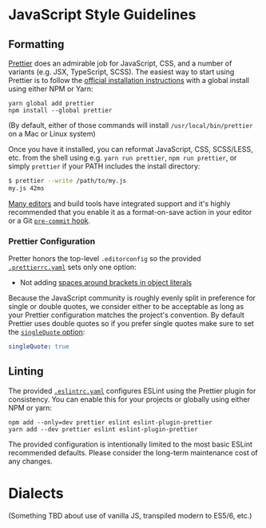 # JavaScript Style Guidelines

## Formatting

[Prettier](https://prettier.io) does an admirable job for JavaScript, CSS, and a
number of variants (e.g. JSX, TypeScript, SCSS). The easiest way to start using
Prettier is to follow the [official installation
instructions](https://prettier.io/docs/en/install.html) with a global install
using either NPM or Yarn:

    yarn global add prettier
    npm install --global prettier

(By default, either of those commands will install `/usr/local/bin/prettier` on
a Mac or Linux system)

Once you have it installed, you can reformat JavaScript, CSS, SCSS/LESS, etc.
from the shell using e.g. `yarn run prettier`, `npm run prettier`, or simply
`prettier` if your PATH includes the install directory:

```bash
$ prettier --write /path/to/my.js
my.js 42ms
```

[Many editors](https://prettier.io/docs/en/editors.html) and build tools have
integrated support and it's highly recommended that you enable it as a
format-on-save action in your editor or a Git [`pre-commit`
hook](https://prettier.io/docs/en/precommit.html).

### Prettier Configuration

Pretter honors the top-level `.editorconfig` so the provided
[`.prettierrc.yaml`](.prettierrc.yaml) sets only one option:

-   Not adding [spaces around brackets in object literals](https://prettier.io/docs/en/options.html#bracket-spacing)

Because the JavaScript community is roughly evenly split in preference for
single or double quotes, we consider either to be acceptable as long as your
Prettier configuration matches the project's convention. By default Prettier
uses double quotes so if you prefer single quotes make sure to set the
[`singleQuote` option](https://prettier.io/docs/en/options.html#quotes):

```yaml
singleQuote: true
```

## Linting

The provided [`.eslintrc.yaml`](.eslintrc.yaml) configures ESLint using the
Prettier plugin for consistency. You can enable this for your projects or
globally using either NPM or yarn:

    npm add --only=dev prettier eslint eslint-plugin-prettier
    yarn add --dev prettier eslint eslint-plugin-prettier

The provided configuration is intentionally limited to the most basic ESLint
recommended defaults. Please consider the long-term maintenance cost of any
changes.

# Dialects

(Something TBD about use of vanilla JS, transpiled modern to ES5/6, etc.)

